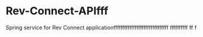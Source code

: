 # Rev-Connect-APIfff
Spring service for Rev Connect applicationfffffffffffffffffffffffffffffff
ffffffffff
ff
f
